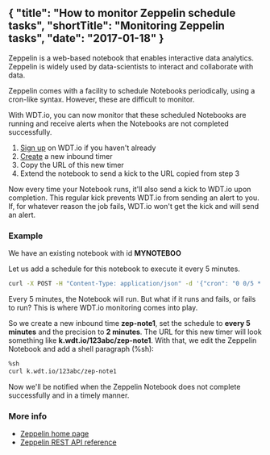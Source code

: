 {
  "title": "How to monitor Zeppelin schedule tasks",
  "shortTitle": "Monitoring Zeppelin tasks",
  "date": "2017-01-18"
}
---
Zeppelin is a web-based notebook that enables interactive data analytics.  Zeppelin is widely used by data-scientists to interact and collaborate with data.  

Zeppelin comes with a facility to schedule Notebooks periodically, using a cron-like syntax.  However, these are difficult to monitor.

With WDT.io, you can now monitor that these scheduled Notebooks are running and receive alerts when the Notebooks are not completed successfully.

1. [Sign up](https://wdt.io/signup) on WDT.io if you haven't already
2. [Create](inbound_timer.html) a new inbound timer
3. Copy the URL of this new timer
4. Extend the notebook to send a kick to the URL copied from step 3

Now every time your Notebook runs, it'll also send a kick to WDT.io upon completion. This regular kick prevents WDT.io from sending an alert to you. If, for whatever reason the job fails, WDT.io won't get the kick and will send an alert.


### Example

We have an existing notebook with id **MYNOTEBOO**

Let us add a schedule for this notebook to execute it every 5 minutes.
```bash
curl -X POST -H "Content-Type: application/json" -d '{"cron": "0 0/5 * * * ?"}' http://zeppelin-url:zeppelin-port/api/notebook/cron/MYNOTEBOO
```

Every 5 minutes, the Notebook will run.  But what if it runs and fails, or fails to run?  This is where WDT.io monitoring comes into play. 

So we create a new inbound time **zep-note1**, set the schedule to **every 5 minutes** and the precision to **2 minutes**.  The URL for this new timer will look something like **k.wdt.io/123abc/zep-note1**.  With that, we edit the Zeppelin Notebook and add a shell paragraph (%sh):
```bash
%sh
curl k.wdt.io/123abc/zep-note1
```

Now we'll be notified when the Zeppelin Notebook does not complete successfully and in a timely manner.

### More info

- [Zeppelin home page](https://zeppelin.apache.org/)
- [Zeppelin REST API reference](https://github.com/apache/zeppelin/blob/master/docs/rest-api/rest-notebook.md)
